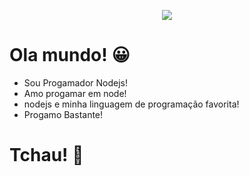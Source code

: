 <!--
**otoniel19/otoniel19** is a ✨ _special_ ✨ repository because its `README.md` (this file) appears on your GitHub profile.

Here are some ideas to get you started:

- 🔭 I’m currently working on ...
- 🌱 I’m currently learning ...
- 👯 I’m looking to collaborate on ...
- 🤔 I’m looking for help with ...
- 💬 Ask me about ...
- 📫 How to reach me: ...
- 😄 Pronouns: ...
- ⚡ Fun fact: ...
-->

<p style="text-align: center">
<img src="https://img.shields.io/badge/-Node.js-black?style=flat-square&logo=Node.js" />
</p>

# Ola mundo! 😀
- Sou Progamador Nodejs!
- Amo progamar em node!
- nodejs e minha linguagem de programação favorita!
- Progamo Bastante!
# Tchau! 👋
